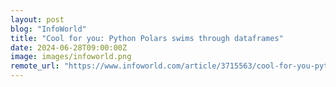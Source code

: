 ```yaml
---
layout: post
blog: "InfoWorld"
title: "Cool for you: Python Polars swims through dataframes"
date: 2024-06-28T09:00:00Z
image: images/infoworld.png
remote_url: "https://www.infoworld.com/article/3715563/cool-for-you-python-polars-swims-through-dataframes.html#tk.rss_applicationdevelopment"
---
```

